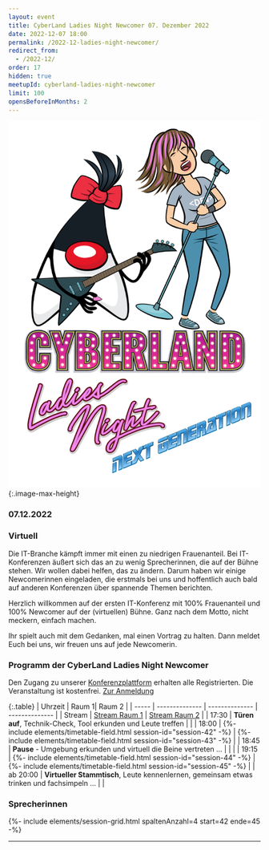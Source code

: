 ```yaml
---
layout: event
title: CyberLand Ladies Night Newcomer 07. Dezember 2022
date: 2022-12-07 18:00
permalink: /2022-12-ladies-night-newcomer/
redirect_from:
  - /2022-12/
order: 17
hidden: true
meetupId: cyberland-ladies-night-newcomer
limit: 100
opensBeforeInMonths: 2
---
```

![Logo](/assets/logo/ladies_night_newcomer.png){:.image-max-height}

### <i class="fas fa-lg fa-calendar"></i> 07.12.2022

### <i class="fas fa-lg fa-globe"></i> Virtuell <span style="font-size: 0.6em;">


Die IT-Branche kämpft immer mit einen zu niedrigen Frauenanteil. Bei IT-Konferenzen äußert sich das an zu wenig Sprecherinnen, die auf der Bühne stehen. Wir wollen dabei helfen, das zu ändern. Darum haben wir einige Newcomerinnen eingeladen, die erstmals bei uns und hoffentlich auch bald auf anderen Konferenzen über spannende Themen berichten.

Herzlich willkommen auf der ersten IT-Konferenz mit 100% Frauenanteil und 100% Newcomer auf der (virtuellen) Bühne. Ganz nach dem Motto, nicht meckern, einfach machen.

Ihr spielt auch mit dem Gedanken, mal einen Vortrag zu halten. Dann meldet Euch bei uns, wir freuen uns auf jede Newcomerin.


### <i class="fas fa-lg fa-book-open"></i> Programm der CyberLand Ladies Night Newcomer

Den Zugang zu unserer [Konferenzplattform](https://world.ijug.eu/) erhalten alle Registrierten. Die Veranstaltung ist kostenfrei. [Zur Anmeldung](#teilnahme)

{:.table}
| Uhrzeit  | Raum 1| Raum 2 | 
| ----- | -------------- | -------------- | -------------- |
| Stream  | <a href="https://cyberland.ijug.eu/stream/1"><i class="fas fa-lg fa-link"></i> Stream Raum 1</a> | <a href="https://cyberland.ijug.eu/stream/2"><i class="fas fa-lg fa-link"></i> Stream Raum 2</a> | 
| 17:30 | __Türen auf__, Technik-Check, Tool erkunden und Leute treffen | |
| 18:00 | {%- include elements/timetable-field.html session-id="session-42" -%} | {%- include elements/timetable-field.html session-id="session-43" -%} | 
| 18:45 | __Pause__ - Umgebung erkunden und virtuell die Beine vertreten ... | | |
| 19:15 | {%- include elements/timetable-field.html session-id="session-44" -%} | {%- include elements/timetable-field.html session-id="session-45" -%} | 
| ab 20:00 | __Virtueller Stammtisch__, Leute kennenlernen, gemeinsam etwas trinken und fachsimpeln ... | |

### <i id="sprecher" class="fas fa-user"></i> Sprecherinnen

{%- include elements/session-grid.html spaltenAnzahl=4 start=42 ende=45 -%}

<hr />
